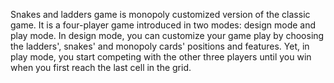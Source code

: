Snakes and ladders game is monopoly customized version of the classic game.
It is a four-player game introduced in two modes: design mode and play mode. In design mode, you can customize your game play by choosing the ladders', snakes' and monopoly cards' positions and features. Yet, in play mode, you start competing with the other three players until you win when you first reach the last cell in the grid.
